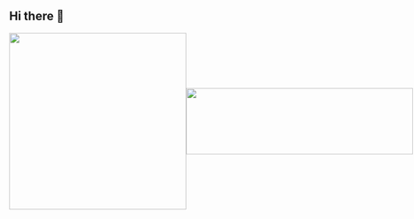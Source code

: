 ## Hi there 👋
<div style="display: flex; align-items: center;">
  <a href="https://github.com/titeotty/github-readme-stats">
    <img src="https://github-readme-stats.vercel.app/api/top-langs/?username=titeotty&layout=compact" width="320" />
  </a>
<a href="https://github.com/devxb/gitanimals">
  <img src="https://render.gitanimals.org/lines/titeotty" width="410" height="120"
  />
</a>
  
</div>
